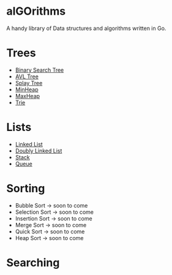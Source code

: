 # alGOrithms

A handy library of Data structures and algorithms written in Go. 

# Trees

- [Binary Search Tree](https://github.com/benmorehouse/alGOrithms/tree/master/trees/binarytree-golang)
- [AVL Tree](https://github.com/benmorehouse/alGOrithms/tree/master/trees/avltree-golang)
- [Splay Tree](https://github.com/benmorehouse/alGOrithms/tree/master/trees/splaytree)
- [MinHeap](https://github.com/benmorehouse/alGOrithms/tree/master/trees/minHeap)
- [MaxHeap](https://github.com/benmorehouse/alGOrithms/tree/master/trees/maxHeap)
- [Trie](https://github.com/benmorehouse/alGOrithms/tree/master/trees/maxHeap)

# Lists

- [Linked List](https://github.com/benmorehouse/alGOrithms/tree/master/lists/linkedlist-golang)
- [Doubly Linked List](https://github.com/benmorehouse/alGOrithms/tree/master/lists/doublyLinkedList-golang)
- [Stack](https://github.com/benmorehouse/alGOrithms/tree/master/lists/stack)
- [Queue](https://github.com/benmorehouse/alGOrithms/blob/master/lists/queue)

# Sorting

- Bubble Sort -> soon to come
- Selection Sort -> soon to come
- Insertion Sort -> soon to come
- Merge Sort -> soon to come
- Quick Sort -> soon to come
- Heap Sort -> soon to come

# Searching
